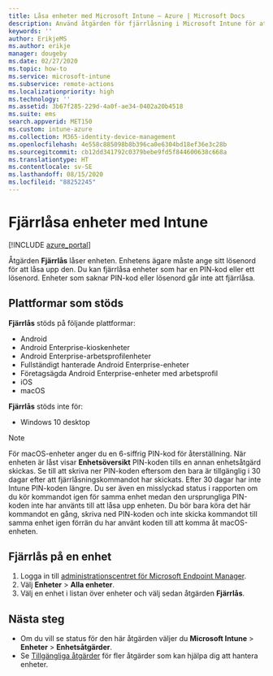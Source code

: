 ```yaml
---
title: Låsa enheter med Microsoft Intune – Azure | Microsoft Docs
description: Använd åtgärden för fjärrlåsning i Microsoft Intune för att låsa en enhet som skyddas av en PIN-kod eller ett lösenord.
keywords: ''
author: ErikjeMS
ms.author: erikje
manager: dougeby
ms.date: 02/27/2020
ms.topic: how-to
ms.service: microsoft-intune
ms.subservice: remote-actions
ms.localizationpriority: high
ms.technology: ''
ms.assetid: 3b67f285-229d-4a0f-ae34-0402a20b4518
ms.suite: ems
search.appverid: MET150
ms.custom: intune-azure
ms.collection: M365-identity-device-management
ms.openlocfilehash: 4e558c885098b8b396ca0e6304bd18ef36e3c28b
ms.sourcegitcommit: cb12dd341792c0379bebe9fd5f844600638c668a
ms.translationtype: HT
ms.contentlocale: sv-SE
ms.lasthandoff: 08/15/2020
ms.locfileid: "88252245"
---
```

# <a name="remotely-lock-devices-with-intune"></a>Fjärrlåsa enheter med Intune

[!INCLUDE [azure_portal](../includes/azure_portal.md)]

Åtgärden **Fjärrlås** låser enheten. Enhetens ägare måste ange sitt lösenord för att låsa upp den. Du kan fjärrlåsa enheter som har en PIN-kod eller ett lösenord. Enheter som saknar PIN-kod eller lösenord går inte att fjärrlåsa.

## <a name="supported-platforms"></a>Plattformar som stöds

**Fjärrlås** stöds på följande plattformar:

- Android
- Android Enterprise-kioskenheter
- Android Enterprise-arbetsprofilenheter
- Fullständigt hanterade Android Enterprise-enheter
- Företagsägda Android Enterprise-enheter med arbetsprofil
- iOS
- macOS

**Fjärrlås** stöds inte för:
- Windows 10 desktop

> [!NOTE]
> För macOS-enheter anger du en 6-siffrig PIN-kod för återställning. När enheten är låst visar **Enhetsöversikt** PIN-koden tills en annan enhetsåtgärd skickas. Se till att skriva ner PIN-koden eftersom den bara är tillgänglig i 30 dagar efter att fjärrlåsningskommandot har skickats. Efter 30 dagar har inte Intune PIN-koden längre. Du ser även en misslyckad status i rapporten om du kör kommandot igen för samma enhet medan den ursprungliga PIN-koden inte har använts till att låsa upp enheten. Du bör bara köra det här kommandot en gång, skriva ned PIN-koden och inte skicka kommandot till samma enhet igen förrän du har använt koden till att komma åt macOS-enheten.


## <a name="remote-lock-a-device"></a>Fjärrlås på en enhet

1. Logga in till [administrationscentret för Microsoft Endpoint Manager](https://go.microsoft.com/fwlink/?linkid=2109431).
3. Välj **Enheter** > **Alla enheter**.
4. Välj en enhet i listan över enheter och välj sedan åtgärden **Fjärrlås**.

## <a name="next-steps"></a>Nästa steg

- Om du vill se status för den här åtgärden väljer du **Microsoft Intune** > **Enheter** > **Enhetsåtgärder**. 
- Se [Tillgängliga åtgärder](device-management.md) för fler åtgärder som kan hjälpa dig att hantera enheter.
